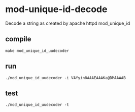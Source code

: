 mod-unique-id-decode
====================

Decode a string as created by apache httpd mod_unique_id

compile
-------

```
make mod_unique_id_uudecoder
```

run
---

```
./mod_unique_id_uudecoder -i VAYyin8AAAEAAAKa@DMAAAAB
```


test
----

```
./mod_unique_id_uudecoder -t
```
